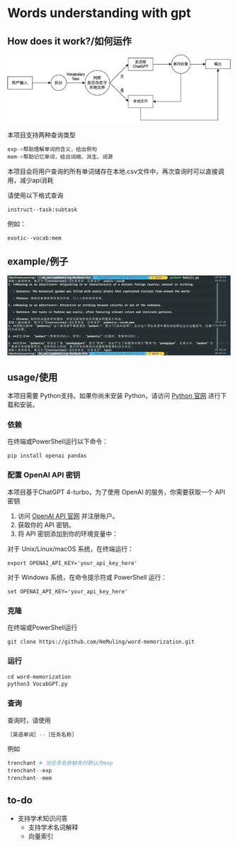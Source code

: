 # Words understanding with gpt

## How does it work?/如何运作

![](image/流程图.png)

本项目支持两种查询类型

```python
exp->帮助理解单词的含义，给出例句
mem->帮助记忆单词，给出词根、派生、词源
```

本项目会将用户查询的所有单词储存在本地.csv文件中，再次查询时可以直接调用，减少api消耗

请使用以下格式查询

```shell
instruct--task:subtask
```

例如：

```shell
exotic--vocab:mem
```



## example/例子

![](image/example.png)

## usage/使用

本项目需要 Python支持。如果你尚未安装 Python，请访问 [Python 官网](https://www.python.org/) 进行下载和安装。

### 依赖

在终端或PowerShell运行以下命令：

```shell
pip install openai pandas
```

### 配置 OpenAI API 密钥

本项目基于ChatGPT 4-turbo，为了使用 OpenAI 的服务，你需要获取一个 API 密钥

1. 访问 [OpenAI API 官网](https://beta.openai.com/signup/) 并注册账户。
2. 获取你的 API 密钥。
3. 将 API 密钥添加到你的环境变量中：

对于 Unix/Linux/macOS 系统，在终端运行：

```shell
export OPENAI_API_KEY='your_api_key_here'
```

对于 Windows 系统，在命令提示符或 PowerShell 运行：

```shell
set OPENAI_API_KEY='your_api_key_here'
```

### 克隆

在终端或PowerShell运行

```shell
git clone https://github.com/HeMuling/word-memorization.git
```

### 运行

```shell
cd word-memorization
python3 VocabGPT.py
```

### 查询

查询时，请使用

```python
［英语单词］--［任务名称］
```

例如

```python
trenchant # 当任务名称缺失时默认为exp
trenchant--exp
trenchant--mem
```

## to-do

* 支持学术知识问答
  * 支持学术名词解释
  * 向量索引

